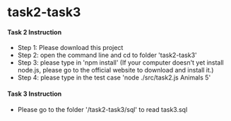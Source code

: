 # task2-task3
#### **Task 2 Instruction**
- Step 1: Please download this project
- Step 2: open the command line and cd to folder 'task2-task3'
- Step 3: please type in 'npm install' (If your computer doesn't yet install node.js, please go to the official website to download and install it.)
- Step 4: please type in the test case 'node ./src/task2.js Animals 5'

#### **Task 3 Instruction**
- Please go to the folder '/task2-task3/sql' to read task3.sql